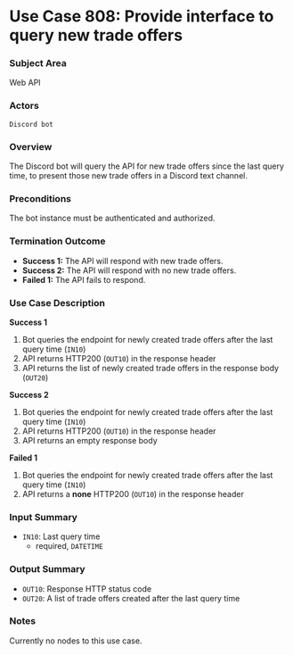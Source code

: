 # Use Case 808: Provide interface to query new trade offers

### Subject Area
Web API

### Actors
`Discord bot`

### Overview
The Discord bot will query the API for new trade offers since the last query time, to present those new trade offers in a Discord text channel.

### Preconditions
The bot instance must be authenticated and authorized.

### Termination Outcome
- **Success 1:** The API will respond with new trade offers.
- **Success 2:** The API will respond with no new trade offers.
- **Failed 1:** The API fails to respond.

### Use Case Description
**Success 1**
1. Bot queries the endpoint for newly created trade offers after the last query time (`IN10`)
2. API returns HTTP200 (`OUT10`) in the response header
3. API returns the list of newly created trade offers in the response body (`OUT20`)

**Success 2**
1. Bot queries the endpoint for newly created trade offers after the last query time (`IN10`)
2. API returns HTTP200 (`OUT10`) in the response header
3. API returns an empty response body

**Failed 1**
1. Bot queries the endpoint for newly created trade offers after the last query time (`IN10`)
2. API returns a **none** HTTP200 (`OUT10`) in the response header

### Input Summary
- `IN10`: Last query time
    - required, `DATETIME`

### Output Summary
- `OUT10`: Response HTTP status code
- `OUT20`: A list of trade offers created after the last query time

### Notes
Currently no nodes to this use case.